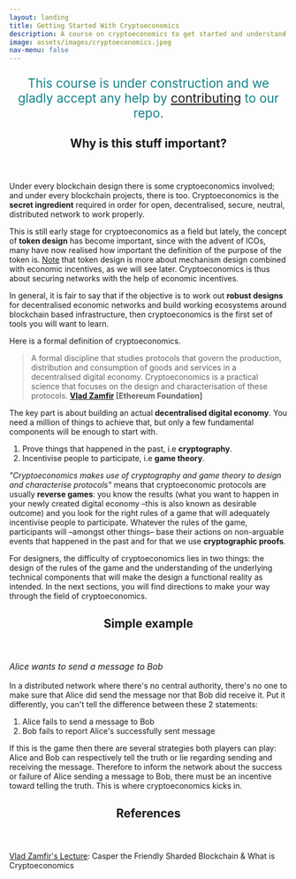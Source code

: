 ```yaml
---
layout: landing
title: Getting Started With Cryptoeconomics
description: A course on cryptoeconomics to get started and understand it's relevance in the blockchain space. There are numerous writings about cryptoeconomics out there. Here we'd like to give you a small pill about what cryptoeconomics is and provide you with further reading material.
image: assets/images/cryptoeconomics.jpeg
nav-menu: false
---
```


<!-- Main -->
<div id="main">

<!-- One -->
<section id="one">
	<div class="inner">
		<p style="font-size: 1.6em; text-align: center; color: #138388;">This course is under construction and we gladly accept any help by <a href="https://github.com/cryptoeconomics-hub/cryptoeconomics101">contributing</a> to our repo.</p>
		<header class="major">
			<h2>Why is this stuff important?</h2>
		</header>
		<p>Under every blockchain design there is some cryptoeconomics involved; and under every blockchain projects, there is too. Cryptoeconomics is the <b>secret ingredient</b> required in order for open, decentralised, secure, neutral, distributed network to work properly.</p>
		<p>This is still early stage for cryptoeconomics as a field but lately, the concept of <b>token design</b> has become important, since with the advent of ICOs, many have now realised how important the definition of the purpose of the token is. <a href="https://youtu.be/cM5KYcOm66Y">Note</a> that token design is more about mechanism design combined with economic incentives, as we will see later. Cryptoeconomics is thus about securing networks with the help of economic incentives.</p>
		<p>In general, it is fair to say that if the objective is to work out <b>robust designs</b> for decentralised economic networks and build working ecosystems around blockchain based infrastructure, then cryptoeconomics is the first set of tools you will want to learn.</p>
		<p>Here is a formal definition of cryptoeconomics.</p>
		<blockquote>A formal discipline that studies protocols that govern the production, distribution and consumption of goods and services in a decentralised digital economy. Cryptoeconomics is a practical science that focuses on the design and characterisation of these protocols. <b><a href="https://twitter.com/VladZamfir" alt="Vlad Zamfir profile">Vlad Zamfir</a> [Ethereum Foundation]</b></blockquote>
		<p>The key part is about building an actual <b>decentralised digital economy</b>. You need a million of things to achieve that, but only a few fundamental components will be enough to start with.</p>
		<ol>
			<li>Prove things that happened in the past, i.e <b>cryptography</b>.</li>
			<li>Incentivise people to participate, i.e <b>game theory</b>.</li>
		</ol>
		<p><i>"Cryptoeconomics makes use of cryptography and game theory to design and characterise protocols"</i> means that cryptoeconomic protocols are usually <b>reverse games</b>: you know the results (what you want to happen in your newly created digital economy –this is also known as desirable outcome) and you look for the right rules of a game that will adequately incentivise people to participate. Whatever the rules of the game, participants will –amongst other things– base their actions on non-arguable events that happened in the past and for that we use <b>cryptographic proofs</b>.</p>
		<p>For designers, the difficulty of cryptoeconomics lies in two things: the design of the rules of the game and the understanding of the underlying technical components that will make the design a functional reality as intended. In the next sections, you will find directions to make your way through the field of cryptoeconomics.</p>
		<header class="major">
			<h2>Simple example</h2>
		</header>
		<p style="font-size: 1.1em;"><i>Alice wants to send a message to Bob</i></p>
		<p>In a distributed network where there's no central authority, there's no one to make sure that Alice did send the message nor that Bob did receive it. Put it differently, you can't tell the difference between these 2 statements:</p>
		<ol>
			<li>Alice fails to send a message to Bob</li>
			<li>Bob fails to report Alice's successfully sent message</li>
		</ol>
		<p>If this is the game then there are several strategies both players can play: Alice and Bob can respectively tell the truth or lie regarding sending and receiving the message. Therefore to inform the network about the success or failure of Alice sending a message to Bob, there must be an incentive toward telling the truth. This is where cryptoeconomics kicks in.</p>
		<!-- <header class="major">
			<h2>What are the goals of cryptoeconomics?</h2>
		</header> -->
		<p></p>
		<p></p>
		<p></p>
		<p></p>
		<header class="major">
			<h2>References</h2>
		</header>
		<p><a href="https://youtu.be/cM5KYcOm66Y">Vlad Zamfir's Lecture</a>: Casper the Friendly Sharded Blockchain & What is Cryptoeconomics</p>
		<p></p>
		<p></p>
		<p></p>
		<p></p>
	</div>
</section>

<!-- Two -->
<!-- <section id="two" class="spotlights">
	<section>
		<img src="assets/images/chunlea-468174-unsplash.jpg" alt="" data-position="center center" />
		<div class="content">
			<div class="inner">
				<header class="major">
					<h3>Cryptography</h3>
				</header>
				<p>Cryptography is used to undeniably prove things that happened in the past.</p>
				<p><b>Hash</b>: </p>
				<p><b>Digital Signature</b>: </p>
				<p><b>Cryptographic Proof</b>: </p>
			</div>
		</div>
	</section>
	<section>
		<img src="assets/images/shirly-niv-marton-377770-unsplash.jpg" alt="" data-position="top center" />
		<div class="content">
			<div class="inner">
				<header class="major">
					<h3>Game Theory</h3>
				</header>
				<p>TBD</p>
			</div>
		</div>
	</section>
	<section>
		<img src="assets/images/shane-aldendorff-587930-unsplash.jpg" alt="" data-position="25% 25%" />
		<div class="content">
			<div class="inner">
				<header class="major">
					<h3>Mechanism Design</h3>
				</header>
				<p>TBD</p>
			</div>
		</div>
	</section>
	<section>
		<img src="assets/images/matt-artz-353210-unsplash.jpg" alt="" data-position="top center" />
		<div class="content">
			<div class="inner">
				<header class="major">
					<h3>Tooling</h3>
				</header>
				<p>TBD</p>
			</div>
		</div>
	</section>
	<section>
		<img src="assets/images/andrew-wulf-303962-unsplash.jpg" alt="" data-position="25% 25%" />
		<div class="content">
			<div class="inner">
				<header class="major">
					<h3>Token Design</h3>
				</header>
				<p>TBD</p>
			</div>
		</div>
	</section>
</section> -->

<!-- Three -->
<!-- <section id="three">
	<div class="inner">
		<header class="major">
			<h2>Desirable Outcome</h2>
		</header>
		<p>TBD</p>
		<ul class="actions">
			<li><a href="training.html" class="button next">Start Learning</a></li>
		</ul>
	</div>
</section> -->

</div>
